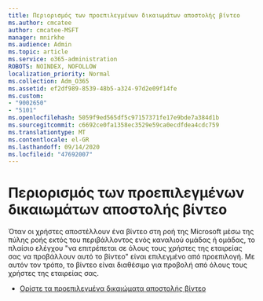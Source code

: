```yaml
---
title: Περιορισμός των προεπιλεγμένων δικαιωμάτων αποστολής βίντεο
ms.author: cmcatee
author: cmcatee-MSFT
manager: mnirkhe
ms.audience: Admin
ms.topic: article
ms.service: o365-administration
ROBOTS: NOINDEX, NOFOLLOW
localization_priority: Normal
ms.collection: Adm_O365
ms.assetid: ef2df989-8539-48b5-a324-97d2e09f14fe
ms.custom:
- "9002650"
- "5101"
ms.openlocfilehash: 5059f9ed565df5c97157371fe17e9bde7a384d1b
ms.sourcegitcommit: c6692ce0fa1358ec3529e59ca0ecdfdea4cdc759
ms.translationtype: MT
ms.contentlocale: el-GR
ms.lasthandoff: 09/14/2020
ms.locfileid: "47692007"
---
```

# <a name="restrict-default-video-upload-permissions"></a>Περιορισμός των προεπιλεγμένων δικαιωμάτων αποστολής βίντεο

Όταν οι χρήστες αποστέλλουν ένα βίντεο στη ροή της Microsoft μέσω της πύλης ροής εκτός του περιβάλλοντος ενός καναλιού ομάδας ή ομάδας, το πλαίσιο ελέγχου "να επιτρέπεται σε όλους τους χρήστες της εταιρείας σας να προβάλλουν αυτό το βίντεο" είναι επιλεγμένο από προεπιλογή. Με αυτόν τον τρόπο, το βίντεο είναι διαθέσιμο για προβολή από όλους τους χρήστες της εταιρείας σας.

- [Ορίστε τα προεπιλεγμένα δικαιώματα αποστολής βίντεο](https://docs.microsoft.com/stream/default-video-permissions)

